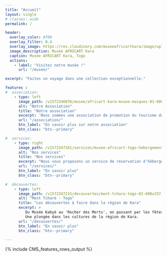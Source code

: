 ```yaml
---
title: "Accueil"
layout: single
# classes: wide
permalink: /

header:
  overlay_color: #f00
  overlay_filter: 0.4
  overlay_image: https://res.cloudinary.com/museeafricartkara/image/upload/v1572346076/musee/africart-kara-musee-masques-02-1600x400_tkq8de.jpg
  image_description: Musée AFRICART Kara
  caption: Musée AFRICART Kara, Togo
  actions:
    - label: "Visitez notre musée !"
      url: "/musee/"

excerpt: "Faites un voyage dans une collection exceptionnelle."

features :
#  association:
    - type: left
      image_path: /v1572346076/musee/africart-kara-musee-masques-01-600x411_zttv9b.jpg
      alt: "Notre Association"
      title: "Notre association"
      excerpt: 'Nous sommes une association de promotion du tourisme dans la région de Kara au Togo.'
      url: "/association/"
      btn_label: "En savoir plus sur notre association"
      btn_class: "btn--primary"

#  services:
    - type: right
      image_path: /v1572347161/services/musee-africart-togo-hebergement-kara-02-600x450_uejp2h.jpg
      alt: "Nos services"
      title: "Nos services"
      excerpt: "Nous vous proposons un service de réservation d'hébergements, de véhicules ou de visites, lors de votre venue dans la région de Kara"
      url: "/services/"
      btn_label: "En savoir plus"
      btn_class: "btn--primary"

#  découvertes:
    - type: left
      image_path: /v1572347215/decouvertes/mont-tchare-togo-02-600x337_s13irs.jpg
      alt: "Mont Tcharé - Togo"
      title: "Les découvertes à faire dans la région de Kara"
      excerpt: >
         Du Musée Kabyè au 'Rocher des Morts', en passant par les fêtes d'Evala.
         Une plongée dans les cultures de la région de Kara.
      url: "/decouvertes/"
      btn_label: "En savoir plus"
      btn_class: "btn--primary"

---
```


{% include CMS_features_rows_output %}

